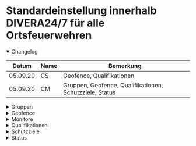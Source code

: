 # Standardeinstellung innerhalb DIVERA24/7 für alle Ortsfeuerwehren
<details open>
<summary>
Changelog
</summary>

| Datum | Name | Bemerkung |
|---|---|---|
|05.09.20 | CS | Geofence, Qualifikationen|
|05.09.20 | CM | Gruppen, Geofence, Qualifikationen, Schutzziele, Status
</details>
<details>
<summary>
Gruppen
</summary>

## Gruppen für Einheiten

> Sie dienen dazu, dass mehrere Einheiten zusammen kontaktiert werden können (Alarm, Meldung, Termin)
#### *Alle OFs*

> Alle OFs (nicht ELW 2, Verpflegung und Stadt-Kommando)

#### *Gefahrgutzug*
> Gruppiert die Gruppen *Gefahrgutzug* der OFs Grone und Geismar. Eine eigenständige Einheit ist damit nicht nötig und behebt das Problem, dass Fahrzeuge nicht zwei Einheiten gleichzeitig angehören kann.

### Gruppen für Funktionen

> Dient der horizontalen Kommunikation über alle OFs

#### *Alle Funkwart\*Innen*

* Stadt-Funkwart*Innen
* "Funkwart*Innen" der OFs

#### *Alle Gerätewart\*Innen*

* Stadt-Gerätewart*Innen
* "Gerätewart*Innen" der OFs

#### *Alle Jugendfeuerwehrwart\*Innen*

* Stadt-Jugendfeuerwehrwart*Innen
* "Jugendfeuerwehrwart*Innen" der OFs

#### *Alle Kinderfeuerwehrwart\*Innen*

* Stadt-Kinderfeuerwehrwart*Innen
* "Kinderfeuerwehrwart*Innen" der OFs

#### *Alle Ortsbrandmeister\*Innen*

* Stadt-Ortsbrandmeister*Innen
* "Ortsbrandmeister*Innen" der OFs

#### *Alle Ortsbrandmeister\*Innen, Gruppen- und Zugführer\*Innen*

* Stadtbrandmeister*Innen
* "Ortsbrandmeister*Innen" der OFs
* "Zug- und Gruppenführer*Innen" der OFs

#### *Alle Schriftwart\*Innen*

* Stadt-Schriftwart*Innen
* "Schriftwart*Innen" der OFs

#### *Alle Sicherheitsbeauftragt\*Innen*

* Stadt-Sicherheitsbeauftragt*Innen
* "Sicherheitsbeauftragt*Innen" der OFs

### Gruppen für Qualifikationen

#### *Alle AGT*

* Alle mit gültiger "AGT"-Qualifikation

#### *Kraftfahrer C*

* Alle mit gültiger "C"-Qualifikation

#### *Ortsbrandmeister dynamisch*

* Alle mit gültiger "OBM"-Qualifikation
```
cm: wäre die Alternativlösung zu den Funktionen. In den Ortschaften müssten dann aber trotzdem eine Gruppe gemacht werden, wenn auf der Ebene die OBM kontaktiert werden sollen. Im Ort kann natürlich auch eine eigene Qualifikation (nicht auf Stadtebene) erstellt werden, welche genutzt wird, um dort die OBM oder so zu gruppieren .. So oder so, müssen die Personen angefasst werden.
```

### Gruppen für Personen

#### *FeuerON-Benutzer Stadt Göttingen*
```
cm: ich gehe davon aus, dass diese Gruppe aus Magnus seiner Feder stammt, um allen FeuerON-Benutzer mal eben fix die neuste Handlungsanweisung zu übermitteln ;-)
```

#### *Gemeindeadmin*

* die geilsten überhaupt
</details>
<details>
<summary>
Geofence
</summary>

| Name | Status (innen) | Status (außen) | innen nach X auf Y | außen nach X auf Y |
|---|---|---|---|---|---|
| FwH. | <span style="color:blue">FwH. / Im Einsatz</span> | <span style="color:green">Im Ort</span> | 8h → <span style="color:green">Im Ort</span> |
| 5min | <span style="color:green">Im Ort</span> | <span style="color:gold">Stadt Göttingen</span> | 3d → <span style="color:crimson">offline</span> |
| 10min | <span style="color:gold">Stadt Göttingen</span> | <span style="color:darkorange">Außerhalb</span> | 3d → <span style="color:crimson">offline</span> | 3d → <span style="color:crimson">offline</span>

* Bei Alarm überspringen: Nein
* Termine überschreiben: Nein
* Vom Nutzer deaktivierbar: Ja
* Vom Nutzer editierbar: Nein

> ⚠ Die Kameraden sollten "täglich erneuern" aktiv haben, oder sich mehr bewegen ;-)
</details>
<details>
<summary>
Monitore
</summary>

### Fest (Fahrzeughalle, Umkleide, Unterrichtsraum, Büro etc.)

```
cm: Viel Spaß. Aber einen "Standard" für alle sollten wir schon anbieten und auch vorkomfugurieren.
```

### Mobil (App)

```
...
```
</details>
<details>
<summary>
Qualifikationen
</summary>

### auf Gemeindeebene

| Name | Abk. | erteilbar | einschränkbar | zeitlich beschr. | OFs | ELW 2 | Kommando | Verpfl. | Bemerkung |
|---|:---:|:---:|:---:|:---:|:---:|:---:|:---:|:---:|---|
| Atemschutz | AGT | | x | x | x |
| Kraftfahrer C | C | | x | x | x | x | | x |
| Chemikalienschutzanzug | CSA | | x | x | x |
| Gruppenführer | GF | | | | x |
| Kettensäge | KS | | x | | x |
| Technische Hilfeleistung | TH | | | | x |
| Zugführer | ZF | | | | x |
| Ortsbrandmeister | OBM | | | | | | | | nur Stadt-Admins |

```
cm: OBM "nur Stadt-Admin" .. soll heißen nur wir dürfen die zuweisen? Das darf ehrlich gesagt auch der Ortsadmin. Die Quali ist überhaupt überflüssig, weil es eine Funktion ist - meiner Meinung nach.
```

### auf Ortsebene

| Name | Abk. | erteilbar | einschränkbar | zeitlich beschr. | für | Bemerkung |
|---|:---:|:---:|:---:|:---:|:---:|:---:|:---:|:---:|---|
| Lagekartenführer | LKF | | | | ELW 2 |
| Funkraum | FR | | | | ELW 2 |

```
cm: Würde ja reichen die beiden  Qualifikationen nur in der ELW 2-Einheit anzulegen?! Wenn es eine "Oberkoch"-Qualifikation gibt für die Verpflegungscrew brauchen wir die ja auch nicht auf Stadtebene!?
```
</details>
<details>
<summary>
Schutzziele
</summary>

| Einheit | Farbe | GF | C | AGT | Summe |
|---|:---:|---:|---:|---:|---:|
| Trupp | <span style="color:tomato">■</span> | 1 | 1 | 1 | 3
| Staffel | <span style="color:darkorange">■</span> | 1 | 1 | 2 | 6
| Staffel | <span style="color:gold">■</span> | 1 | 1 | 4 | 6
| Gruppe | <span style="color:limegreen">■</span> | 1 | 1 | 2 | 9
| Gruppe | <span style="color:green">■</span> | 1 | 1 | 4 | 9
| 2 Gruppen | <span style="color:dodgerblue">■</span> | 2 | 2 | 6 | 18
| 2 Gruppen | <span style="color:mediumblue">■</span> | 2 | 2 | 8 | 18

> Auf dem Ortsübergreifenden Monitor ist eine Matrix mit OFs (Y-Achse) und Status (X-Achse). Es wird jeweils die Gesamtstärke und die Qualifikationen (AGT, GF, C, [CSA für Stadtmitte und Grone]) angazeigt. Jeder "Kasten" hat die entsprechende Hintergrundfarbe des erreichten Schutzziels. Ist kein Schutzziel erreicht ist die Farbe rot.

</details>
<details>
<summary>
Status
</summary>

| Name | Farbe | Ankunft | Statusgeber | Rückmeldung | Rückmeldung | Geofence | Planbar | Bemerkung
 |---|:---:|---:|:---:|:---:|:---:|:---:|:---:|---|
| FwH. / Im Einsatz | <span style="color:blue">■</span> | 0 min | x | x | x | x | x |
| Im Ort | <span style="color:green">■</span> | 5 min | x | x | x | x | x |
| Stadt Göttingen | <span style="color:gold">■</span> | 10 min | x | x | x | x | x |
| Außerhalb | <span style="color:darkorange">■</span> | 15 min | x | x | x | x | x |
| komme nicht | <span style="color:crimson">■</span> | | x | x | x | | x |
| offline | <span style="color:darkred">■</span> | | | | | x | | automatisch bei Inaktivität (siehe Geofence) |
</details>